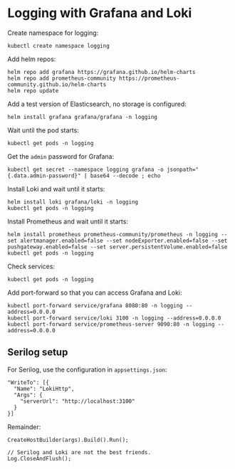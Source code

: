 # Logging with Grafana and Loki

Create namespace for logging:

```
kubectl create namespace logging
```

Add helm repos:

```
helm repo add grafana https://grafana.github.io/helm-charts
helm repo add prometheus-community https://prometheus-community.github.io/helm-charts
helm repo update
```

Add a test version of Elasticsearch, no storage is configured:

```
helm install grafana grafana/grafana -n logging
```

Wait until the pod starts:

```
kubectl get pods -n logging
```

Get the `admin` password for Grafana:

```
kubectl get secret --namespace logging grafana -o jsonpath="{.data.admin-password}" | base64 --decode ; echo
```

Install Loki and wait until it starts:

```
helm install loki grafana/loki -n logging 
kubectl get pods -n logging
```

Install Prometheus and wait until it starts:

```
helm install prometheus prometheus-community/prometheus -n logging --set alertmanager.enabled=false --set nodeExporter.enabled=false --set pushgateway.enabled=false --set server.persistentVolume.enabled=false
kubectl get pods -n logging
```

Check services:

```
kubectl get pods -n logging
```

Add port-forward so that you can access Grafana and Loki:

```
kubectl port-forward service/grafana 8080:80 -n logging --address=0.0.0.0
kubectl port-forward service/loki 3100 -n logging --address=0.0.0.0
kubectl port-forward service/prometheus-server 9090:80 -n logging --address=0.0.0.0
```

## Serilog setup


For Serilog, use the configuration in `appsettings.json`:

```
"WriteTo": [{
  "Name": "LokiHttp",
  "Args": {
    "serverUrl": "http://localhost:3100"
  }
}]
```

Remainder:

```
CreateHostBuilder(args).Build().Run();

// Serilog and Loki are not the best friends.
Log.CloseAndFlush();
```
